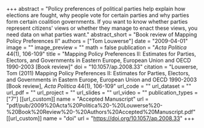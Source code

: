 +++
abstract = "Policy preferences of political parties help explain how elections are fought, why people vote for certain parties and why parties form certain coalition governments. If you want to know whether parties represent citizens' views or whether they manage to enact these views, you need data on what parties want."
abstract_short = "Book review of Mapping Policy Preferences II"
authors = ["Tom Louwerse"]
date = "2009-04-01"
image = ""
image_preview = ""
math = false
publication = "*Acta Politica* 44(1), 106-109"
title = "Mapping Policy Preferences II: Estimates for Parties, Electors, and Governments in Eastern Europe, European Union and OECD 1990-2003 [Book review]"
doi = "10.1057/ap.2008.33"
citation = "Louwerse, Tom (2011) Mapping Policy Preferences II: Estimates for Parties, Electors, and Governments in Eastern Europe, European Union and OECD 1990-2003 [Book review], *Acta Politica* 44(1), 106-109"
url_code = ""
url_dataset = ""
url_pdf = ""
url_project = ""
url_slides = ""
url_video = ""
publication_types = ["7"]
[[url_custom]]
  name = "Accepted Manuscript"
  url = "pdf/pub/2009%20Acta%20Politica%20-%20Louwerse%20-%20Book%20Review%20-%20Authors%20Accepted%20Manuscript.pdf"
[[url_custom]]
  name = "doi"
  url = "https://doi.org/10.1057/ap.2008.33"
+++
